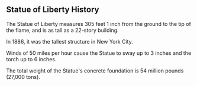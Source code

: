 ## Statue of Liberty History

The Statue of Liberty measures 305 feet 1 inch from the ground to the tip of the flame, and is as tall as a 22-story building.

In 1886, it was the tallest structure in New York City.

Winds of 50 miles per hour cause the Statue to sway up to 3 inches and the torch up to 6 inches.

The total weight of the Statue's concrete foundation is 54 million pounds (27,000 tons).

